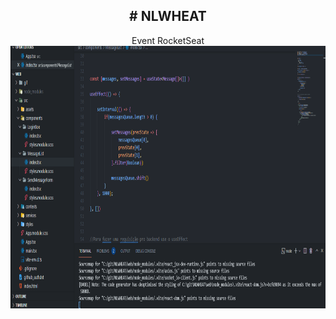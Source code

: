 <div align="center" id="top">
  <h2># NLWHEAT </h2>
 Event RocketSeat
 <img height="420" title="ReactJs" alt="ReactJs" src="https://github.com/TeoNogueira/NLWHEAT/blob/master/web/gif/NLWHEATGIF.gif">

  &#xa0;

</div>
